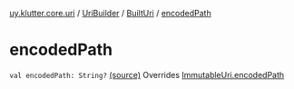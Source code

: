 [uy.klutter.core.uri](../../index.md) / [UriBuilder](../index.md) / [BuiltUri](index.md) / [encodedPath](.)


# encodedPath

`val encodedPath: String?` [(source)](https://github.com/kohesive/klutter/blob/master/core-jdk6/src/main/kotlin/uy/klutter/core/uri/UriBuilder.kt#L285)
Overrides [ImmutableUri.encodedPath](../../-immutable-uri/encoded-path.md)


